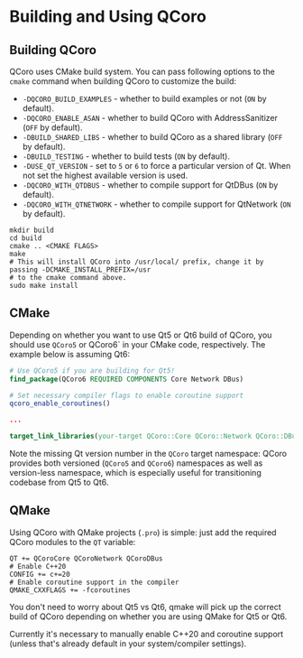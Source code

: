 <!--
SPDX-FileCopyrightText: 2022 Daniel Vrátil <dvratil@kde.org>

SPDX-License-Identifier: GFDL-1.3-or-later
-->

# Building and Using QCoro

## Building QCoro

QCoro uses CMake build system. You can pass following options to the `cmake` command when building
QCoro to customize the build:

* `-DQCORO_BUILD_EXAMPLES` - whether to build examples or not (`ON` by default).
* `-DQCORO_ENABLE_ASAN` - whether to build QCoro with AddressSanitizer (`OFF` by default).
* `-DBUILD_SHARED_LIBS` - whether to build QCoro as a shared library (`OFF` by default).
* `-DBUILD_TESTING` - whether to build tests (`ON` by default).
* `-DUSE_QT_VERSION` - set to `5` or `6` to force a particular version of Qt. When not set the highest available version is used.
* `-DQCORO_WITH_QTDBUS` - whether to compile support for QtDBus (`ON` by default).
* `-DQCORO_WITH_QTNETWORK` - whether to compile support for QtNetwork (`ON` by default).

```
mkdir build
cd build
cmake .. <CMAKE FLAGS>
make
# This will install QCoro into /usr/local/ prefix, change it by passing -DCMAKE_INSTALL_PREFIX=/usr
# to the cmake command above.
sudo make install
```

## CMake

Depending on whether you want to use Qt5 or Qt6 build of QCoro, you should use `QCoro5` or QCoro6` in your
CMake code, respectively. The example below is assuming Qt6:

```cmake
# Use QCoro5 if you are building for Qt5!
find_package(QCoro6 REQUIRED COMPONENTS Core Network DBus)

# Set necessary compiler flags to enable coroutine support
qcoro_enable_coroutines()

...

target_link_libraries(your-target QCoro::Core QCoro::Network QCoro::DBus)
```

Note the missing Qt version number in the `QCoro` target namespace: QCoro provides both
versioned (`QCoro5` and `QCoro6`) namespaces as well as version-less namespace, which is
especially useful for transitioning codebase from Qt5 to Qt6.

## QMake

Using QCoro with QMake projects (`.pro`) is simple: just add the required QCoro modules to the `QT`
variable:

```
QT += QCoroCore QCoroNetwork QCoroDBus
# Enable C++20
CONFIG += c+=20
# Enable coroutine support in the compiler
QMAKE_CXXFLAGS += -fcoroutines
```

You don't need to worry about Qt5 vs Qt6, qmake will pick up the correct build of QCoro depending
on whether you are using QMake for Qt5 or Qt6.

Currently it's necessary to manually enable C++20 and coroutine support (unless that's already
default in your system/compiler settings).

